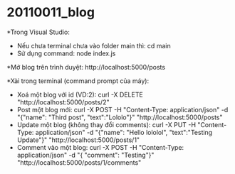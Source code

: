 # 20110011_blog
*Trong Visual Studio:
+ Nếu chưa terminal chưa vào folder main thì: cd main
+ Sử dụng command:  node index.js

*Mở blog trên trình duyệt: 
http://localhost:5000/posts

*Xài trong terminal (command prompt của máy):
- Xoá một blog với id (VD:2): curl -X DELETE "http://localhost:5000/posts/2"
- Post một blog mới: curl -X POST -H "Content-Type: application/json" -d "{\"name\": \"Third post\", \"text\":\"Lololo\"}" "http://localhost:5000/posts"
- Update một blog (không thay đổi comments): curl -X PUT -H "Content-Type: application/json" -d "{\"name\": \"Hello lololol\", \"text\":\"Testing Update\"}" "http://localhost:5000/posts/1"
- Comment vào một blog: curl -X POST -H "Content-Type: application/json" -d "{ \"comment\": \"Testing\"}" "http://localhost:5000/posts/1/comments"
